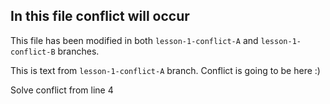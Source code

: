 ## In this file conflict will occur
This file has been modified in both `lesson-1-conflict-A` and `lesson-1-conflict-B` branches.

This is text from `lesson-1-conflict-A` branch. Conflict is going to be here :)

Solve conflict from line 4